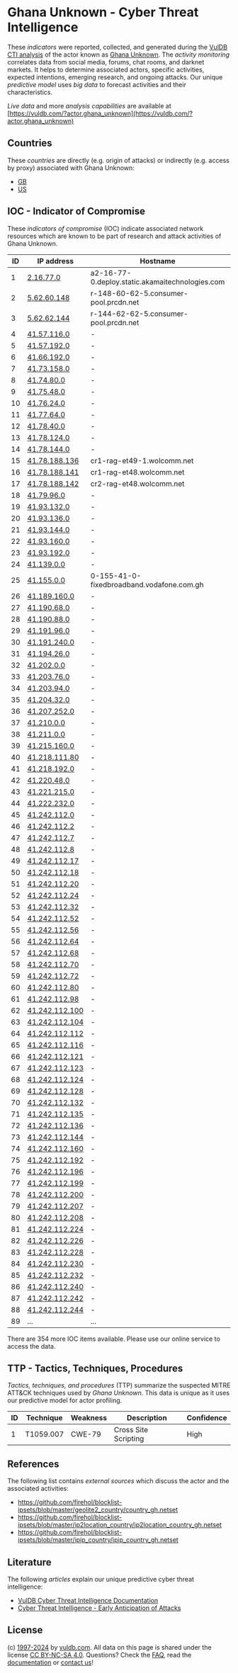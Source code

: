 # Ghana Unknown - Cyber Threat Intelligence

These _indicators_ were reported, collected, and generated during the [VulDB CTI analysis](https://vuldb.com/?kb.cti) of the actor known as [Ghana Unknown](https://vuldb.com/?actor.ghana_unknown). The _activity monitoring_ correlates data from social media, forums, chat rooms, and darknet markets. It helps to determine associated actors, specific activities, expected intentions, emerging research, and ongoing attacks. Our unique _predictive model_ uses _big data_ to forecast activities and their characteristics.

_Live data_ and more _analysis capabilities_ are available at [https://vuldb.com/?actor.ghana_unknown](https://vuldb.com/?actor.ghana_unknown)

## Countries

These _countries_ are directly (e.g. origin of attacks) or indirectly (e.g. access by proxy) associated with Ghana Unknown:

* [GB](https://vuldb.com/?country.gb)
* [US](https://vuldb.com/?country.us)

## IOC - Indicator of Compromise

These _indicators of compromise_ (IOC) indicate associated network resources which are known to be part of research and attack activities of Ghana Unknown.

ID | IP address | Hostname | Campaign | Confidence
-- | ---------- | -------- | -------- | ----------
1 | [2.16.77.0](https://vuldb.com/?ip.2.16.77.0) | a2-16-77-0.deploy.static.akamaitechnologies.com | - | High
2 | [5.62.60.148](https://vuldb.com/?ip.5.62.60.148) | r-148-60-62-5.consumer-pool.prcdn.net | - | High
3 | [5.62.62.144](https://vuldb.com/?ip.5.62.62.144) | r-144-62-62-5.consumer-pool.prcdn.net | - | High
4 | [41.57.116.0](https://vuldb.com/?ip.41.57.116.0) | - | - | High
5 | [41.57.192.0](https://vuldb.com/?ip.41.57.192.0) | - | - | High
6 | [41.66.192.0](https://vuldb.com/?ip.41.66.192.0) | - | - | High
7 | [41.73.158.0](https://vuldb.com/?ip.41.73.158.0) | - | - | High
8 | [41.74.80.0](https://vuldb.com/?ip.41.74.80.0) | - | - | High
9 | [41.75.48.0](https://vuldb.com/?ip.41.75.48.0) | - | - | High
10 | [41.76.24.0](https://vuldb.com/?ip.41.76.24.0) | - | - | High
11 | [41.77.64.0](https://vuldb.com/?ip.41.77.64.0) | - | - | High
12 | [41.78.40.0](https://vuldb.com/?ip.41.78.40.0) | - | - | High
13 | [41.78.124.0](https://vuldb.com/?ip.41.78.124.0) | - | - | High
14 | [41.78.144.0](https://vuldb.com/?ip.41.78.144.0) | - | - | High
15 | [41.78.188.136](https://vuldb.com/?ip.41.78.188.136) | cr1-rag-et49-1.wolcomm.net | - | High
16 | [41.78.188.141](https://vuldb.com/?ip.41.78.188.141) | cr1-rag-et48.wolcomm.net | - | High
17 | [41.78.188.142](https://vuldb.com/?ip.41.78.188.142) | cr2-rag-et48.wolcomm.net | - | High
18 | [41.79.96.0](https://vuldb.com/?ip.41.79.96.0) | - | - | High
19 | [41.93.132.0](https://vuldb.com/?ip.41.93.132.0) | - | - | High
20 | [41.93.136.0](https://vuldb.com/?ip.41.93.136.0) | - | - | High
21 | [41.93.144.0](https://vuldb.com/?ip.41.93.144.0) | - | - | High
22 | [41.93.160.0](https://vuldb.com/?ip.41.93.160.0) | - | - | High
23 | [41.93.192.0](https://vuldb.com/?ip.41.93.192.0) | - | - | High
24 | [41.139.0.0](https://vuldb.com/?ip.41.139.0.0) | - | - | High
25 | [41.155.0.0](https://vuldb.com/?ip.41.155.0.0) | 0-155-41-0-fixedbroadband.vodafone.com.gh | - | High
26 | [41.189.160.0](https://vuldb.com/?ip.41.189.160.0) | - | - | High
27 | [41.190.68.0](https://vuldb.com/?ip.41.190.68.0) | - | - | High
28 | [41.190.88.0](https://vuldb.com/?ip.41.190.88.0) | - | - | High
29 | [41.191.96.0](https://vuldb.com/?ip.41.191.96.0) | - | - | High
30 | [41.191.240.0](https://vuldb.com/?ip.41.191.240.0) | - | - | High
31 | [41.194.26.0](https://vuldb.com/?ip.41.194.26.0) | - | - | High
32 | [41.202.0.0](https://vuldb.com/?ip.41.202.0.0) | - | - | High
33 | [41.203.76.0](https://vuldb.com/?ip.41.203.76.0) | - | - | High
34 | [41.203.94.0](https://vuldb.com/?ip.41.203.94.0) | - | - | High
35 | [41.204.32.0](https://vuldb.com/?ip.41.204.32.0) | - | - | High
36 | [41.207.252.0](https://vuldb.com/?ip.41.207.252.0) | - | - | High
37 | [41.210.0.0](https://vuldb.com/?ip.41.210.0.0) | - | - | High
38 | [41.211.0.0](https://vuldb.com/?ip.41.211.0.0) | - | - | High
39 | [41.215.160.0](https://vuldb.com/?ip.41.215.160.0) | - | - | High
40 | [41.218.111.80](https://vuldb.com/?ip.41.218.111.80) | - | - | High
41 | [41.218.192.0](https://vuldb.com/?ip.41.218.192.0) | - | - | High
42 | [41.220.48.0](https://vuldb.com/?ip.41.220.48.0) | - | - | High
43 | [41.221.215.0](https://vuldb.com/?ip.41.221.215.0) | - | - | High
44 | [41.222.232.0](https://vuldb.com/?ip.41.222.232.0) | - | - | High
45 | [41.242.112.0](https://vuldb.com/?ip.41.242.112.0) | - | - | High
46 | [41.242.112.2](https://vuldb.com/?ip.41.242.112.2) | - | - | High
47 | [41.242.112.7](https://vuldb.com/?ip.41.242.112.7) | - | - | High
48 | [41.242.112.8](https://vuldb.com/?ip.41.242.112.8) | - | - | High
49 | [41.242.112.17](https://vuldb.com/?ip.41.242.112.17) | - | - | High
50 | [41.242.112.18](https://vuldb.com/?ip.41.242.112.18) | - | - | High
51 | [41.242.112.20](https://vuldb.com/?ip.41.242.112.20) | - | - | High
52 | [41.242.112.24](https://vuldb.com/?ip.41.242.112.24) | - | - | High
53 | [41.242.112.32](https://vuldb.com/?ip.41.242.112.32) | - | - | High
54 | [41.242.112.52](https://vuldb.com/?ip.41.242.112.52) | - | - | High
55 | [41.242.112.56](https://vuldb.com/?ip.41.242.112.56) | - | - | High
56 | [41.242.112.64](https://vuldb.com/?ip.41.242.112.64) | - | - | High
57 | [41.242.112.68](https://vuldb.com/?ip.41.242.112.68) | - | - | High
58 | [41.242.112.70](https://vuldb.com/?ip.41.242.112.70) | - | - | High
59 | [41.242.112.72](https://vuldb.com/?ip.41.242.112.72) | - | - | High
60 | [41.242.112.80](https://vuldb.com/?ip.41.242.112.80) | - | - | High
61 | [41.242.112.98](https://vuldb.com/?ip.41.242.112.98) | - | - | High
62 | [41.242.112.100](https://vuldb.com/?ip.41.242.112.100) | - | - | High
63 | [41.242.112.104](https://vuldb.com/?ip.41.242.112.104) | - | - | High
64 | [41.242.112.112](https://vuldb.com/?ip.41.242.112.112) | - | - | High
65 | [41.242.112.116](https://vuldb.com/?ip.41.242.112.116) | - | - | High
66 | [41.242.112.121](https://vuldb.com/?ip.41.242.112.121) | - | - | High
67 | [41.242.112.123](https://vuldb.com/?ip.41.242.112.123) | - | - | High
68 | [41.242.112.124](https://vuldb.com/?ip.41.242.112.124) | - | - | High
69 | [41.242.112.128](https://vuldb.com/?ip.41.242.112.128) | - | - | High
70 | [41.242.112.132](https://vuldb.com/?ip.41.242.112.132) | - | - | High
71 | [41.242.112.135](https://vuldb.com/?ip.41.242.112.135) | - | - | High
72 | [41.242.112.136](https://vuldb.com/?ip.41.242.112.136) | - | - | High
73 | [41.242.112.144](https://vuldb.com/?ip.41.242.112.144) | - | - | High
74 | [41.242.112.160](https://vuldb.com/?ip.41.242.112.160) | - | - | High
75 | [41.242.112.192](https://vuldb.com/?ip.41.242.112.192) | - | - | High
76 | [41.242.112.196](https://vuldb.com/?ip.41.242.112.196) | - | - | High
77 | [41.242.112.199](https://vuldb.com/?ip.41.242.112.199) | - | - | High
78 | [41.242.112.200](https://vuldb.com/?ip.41.242.112.200) | - | - | High
79 | [41.242.112.207](https://vuldb.com/?ip.41.242.112.207) | - | - | High
80 | [41.242.112.208](https://vuldb.com/?ip.41.242.112.208) | - | - | High
81 | [41.242.112.224](https://vuldb.com/?ip.41.242.112.224) | - | - | High
82 | [41.242.112.226](https://vuldb.com/?ip.41.242.112.226) | - | - | High
83 | [41.242.112.228](https://vuldb.com/?ip.41.242.112.228) | - | - | High
84 | [41.242.112.230](https://vuldb.com/?ip.41.242.112.230) | - | - | High
85 | [41.242.112.232](https://vuldb.com/?ip.41.242.112.232) | - | - | High
86 | [41.242.112.240](https://vuldb.com/?ip.41.242.112.240) | - | - | High
87 | [41.242.112.242](https://vuldb.com/?ip.41.242.112.242) | - | - | High
88 | [41.242.112.244](https://vuldb.com/?ip.41.242.112.244) | - | - | High
89 | ... | ... | ... | ...

There are 354 more IOC items available. Please use our online service to access the data.

## TTP - Tactics, Techniques, Procedures

_Tactics, techniques, and procedures_ (TTP) summarize the suspected MITRE ATT&CK techniques used by _Ghana Unknown_. This data is unique as it uses our predictive model for actor profiling.

ID | Technique | Weakness | Description | Confidence
-- | --------- | -------- | ----------- | ----------
1 | T1059.007 | CWE-79 | Cross Site Scripting | High

## References

The following list contains _external sources_ which discuss the actor and the associated activities:

* https://github.com/firehol/blocklist-ipsets/blob/master/geolite2_country/country_gh.netset
* https://github.com/firehol/blocklist-ipsets/blob/master/ip2location_country/ip2location_country_gh.netset
* https://github.com/firehol/blocklist-ipsets/blob/master/ipip_country/ipip_country_gh.netset

## Literature

The following _articles_ explain our unique predictive cyber threat intelligence:

* [VulDB Cyber Threat Intelligence Documentation](https://vuldb.com/?kb.cti)
* [Cyber Threat Intelligence - Early Anticipation of Attacks](https://www.scip.ch/en/?labs.20201022)

## License

(c) [1997-2024](https://vuldb.com/?kb.changelog) by [vuldb.com](https://vuldb.com/?kb.about). All data on this page is shared under the license [CC BY-NC-SA 4.0](https://creativecommons.org/licenses/by-nc-sa/4.0/). Questions? Check the [FAQ](https://vuldb.com/?kb.faq), read the [documentation](https://vuldb.com/?kb) or [contact us](https://vuldb.com/?contact)!
